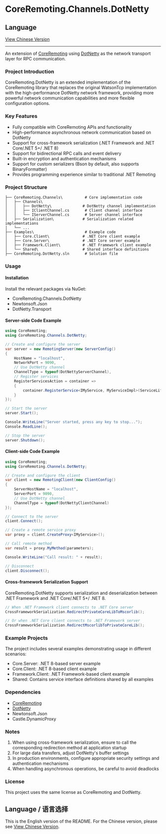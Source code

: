 # CoreRemoting.Channels.DotNetty

## Language
[View Chinese Version](README.zh-CN.md)

---

An extension of [CoreRemoting](https://github.com/theRainbird/CoreRemoting.git) using [DotNetty](https://github.com/Azure/DotNetty) as the network transport layer for RPC communication.

### Project Introduction

CoreRemoting.DotNetty is an extended implementation of the CoreRemoting library that replaces the original WatsonTcp implementation with the high-performance DotNetty network framework, providing more powerful network communication capabilities and more flexible configuration options.

### Key Features

- Fully compatible with CoreRemoting APIs and functionality
- High-performance asynchronous network communication based on DotNetty
- Support for cross-framework serialization (.NET Framework and .NET Core/.NET 5+/ .NET 8)
- Support for bidirectional RPC calls and event delivery
- Built-in encryption and authentication mechanisms
- Support for custom serializers (Bson by default, also supports BinaryFormatter)
- Provides programming experience similar to traditional .NET Remoting

### Project Structure

```
├── CoreRemoting.Channels\          # Core implementation code
│   ├── Channels\
│   │   ├── DotNetty\              # DotNetty channel implementation
│   │   ├── IClientChannel.cs       # Client channel interface
│   │   └── IServerChannel.cs       # Server channel interface
│   ├── Serialization\             # Serialization related implementations
│   └── ...
├── Examples\                       # Example code
│   ├── Core.Client\               # .NET Core client example
│   ├── Core.Server\               # .NET Core server example
│   ├── Framework.Client\          # .NET Framework client example
│   └── Shared\                    # Shared interface definitions
├── CoreRemoting.DotNetty.sln       # Solution file
```

### Usage

#### Installation

Install the relevant packages via NuGet:
- CoreRemoting.Channels.DotNetty
- Newtonsoft.Json
- DotNetty.Transport

#### Server-side Code Example

```csharp
using CoreRemoting;
using CoreRemoting.Channels.DotNetty;

// Create and configure the server
var server = new RemotingServer(new ServerConfig()
{
    HostName = "localhost",
    NetworkPort = 9090,
    // Use DotNetty channel
    ChannelType = typeof(DotNettyServerChannel),
    // Register services
    RegisterServicesAction = container =>
    {
        container.RegisterService<IMyService, MyServiceImpl>(ServiceLifetime.Singleton);
    }
});

// Start the server
server.Start();

Console.WriteLine("Server started, press any key to stop...");
Console.ReadLine();

// Stop the server
server.Shutdown();
```

#### Client-side Code Example

```csharp
using CoreRemoting;
using CoreRemoting.Channels.DotNetty;

// Create and configure the client
var client = new RemotingClient(new ClientConfig()
{
    ServerHostName = "localhost",
    ServerPort = 9090,
    // Use DotNetty channel
    ChannelType = typeof(DotNettyClientChannel)
});

// Connect to the server
client.Connect();

// Create a remote service proxy
var proxy = client.CreateProxy<IMyService>();

// Call remote method
var result = proxy.MyMethod(parameters);

Console.WriteLine("Call result: " + result);

// Disconnect
client.Disconnect();
```

#### Cross-framework Serialization Support

CoreRemoting.DotNetty supports serialization and deserialization between .NET Framework and .NET Core/.NET 5+/ .NET 8.

```csharp
// When .NET Framework client connects to .NET Core server
CrossFrameworkSerialization.RedirectPrivateCoreLibToMscorlib();

// Or when .NET Core client connects to .NET Framework server
CrossFrameworkSerialization.RedirectMscorlibToPrivateCoreLib();
```

### Example Projects

The project includes several examples demonstrating usage in different scenarios:
- Core.Server: .NET 8-based server example
- Core.Client: .NET 8-based client example
- Framework.Client: .NET Framework-based client example
- Shared: Contains service interface definitions shared by all examples

### Dependencies

- [CoreRemoting](https://github.com/theRainbird/CoreRemoting.git)
- [DotNetty](https://github.com/Azure/DotNetty)
- Newtonsoft.Json
- Castle.DynamicProxy

### Notes

1. When using cross-framework serialization, ensure to call the corresponding redirection method at application startup
2. For large data transfers, adjust DotNetty's buffer settings
3. In production environments, configure appropriate security settings and authentication mechanisms
4. When handling asynchronous operations, be careful to avoid deadlocks

### License

This project uses the same license as CoreRemoting and DotNetty.


## Language / 语言选择

This is the English version of the README. For the Chinese version, please see [View Chinese Version](README.zh-CN.md).
